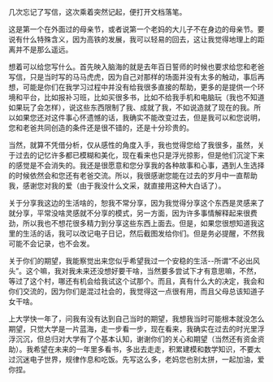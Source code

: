 几次忘记了写信，这次乘着突然记起，便打开文档落笔。

这是第一个在外面过的母亲节，或者说第一个老妈的大儿子不在身边的母亲节。要说有什么特殊含义，因为高铁的发展，我可以轻易的回去，这让我觉得地理上的距离并不是那么遥远。

想着可以给您写什么。首先映入脑海的就是去年百日誓师的时候也要求给您和老爸写信，只是当时写的马马虎虎，因为自己对那样的场面并没有太多的触动，事后再想，可能是你们在我学习过程中并没有给我很多直接的帮助，更多的是提供一个环境和平台，比如报补习班，比如买很多书，比如不给我手机和电脑玩（我也不知道如果玩了会怎样），说这些东西限制了我、成就了我，不如说造就了现在的我。所以如果您还对这件事心怀遗憾的话，我确实不能改变过去，但是我可以和您说明，您和老爸共同创造的条件还是很不错的，还是十分珍贵的。

当然，就算不凭借分析，仅从感性的角度入手，我也觉得您给了我很多，虽然，关于过去的记忆许多都已模糊和美化，现在看来也只是浮光掠影，但是他们沉淀下来的感觉是不会消失的。我还是很愿意和您分享我的各种故事和心事，遇到人生选择的时候依然会和您还有老爸交流。所以，我很感谢您能在过去的岁月中一直帮助我，感谢您对我的爱（由于我没什么文采，就直接用这种大白话了）。

关于分享我这边的生活啥的，恕我不常分享，因为我觉得分享这个东西是灵感来了就分享，平常没啥灵感就不分享的模式，另一方面，因为许多事情解释起来很费劲，所以我也不想花很多精力到分享这些东西上面去。但是，如果您很想知道我这里的生活的话，我可以改记电子日记，然后截图发给你们。但是务必提醒，不然我可能不会记录，也不会发。

关于你们的期望，我能察觉出来您似乎希望我过一个安稳的生活--所谓“不必出风头”。这个嘛，我对我未来还没想好要干啥，当然要多尝试下才有意思嘛，不然，等过了这个村，哪还有机会给我试这个试那个。而且，真有什么大的决定，我会和你们交流的，因为你们是混过社会的，我觉得这一点很有用，而且父母总该知道子女干啥。

上大学快一年了，问我有没有达到自己当时的期望，我想我当时可能根本就没怎么期望，只觉大学是一片蓝海，走一步看一步，现在看来，我确实在过去的时光里浮浮沉沉，但总归对大学有了个基本认知，谢谢你们的关心和期望（当然还有资金资助）。我希望在未来的一年里多看书，多出去走走，积累建模和数学知识，不要太过沉迷电子世界，规律作息和吃饭。先写这么多，老妈您也别太拼，一起加油，爱你捏。